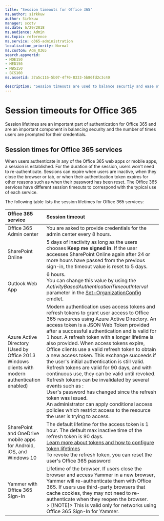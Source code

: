 ```yaml
---
title: "Session timeouts for Office 365"
ms.author: sirkkuw
author: Sirkkuw
manager: scotv
ms.date: 6/29/2018
ms.audience: Admin
ms.topic: reference
ms.service: o365-administration
localization_priority: Normal
ms.custom: Adm_O365
search.appverid:
- MOE150
- MED150
- MBS150
- BCS160
ms.assetid: 37a5c116-5b07-4f70-8333-5b86fd2c3c40

description: "Session timeouts are used to balance securtiy and ease of access  in Office 365 client apps."
---
```


# Session timeouts for Office 365

Session lifetimes are an important part of authentication for Office 365 and are an important component in balancing security and the number of times users are prompted for their credentials.
  
## Session times for Office 365 services

When users authenticate in any of the Office 365 web apps or mobile apps, a session is established. For the duration of the session, users won't need to re-authenticate. Sessions can expire when users are inactive, when they close the browser or tab, or when their authentication token expires for other reasons such as when their password has been reset. The Office 365 services have different session timeouts to correspond with the typical use of each service.
  
The following table lists the session lifetimes for Office 365 services:
  
|**Office 365 service**|**Session timeout**|
|:-----|:-----|
|Office 365 Admin center  <br/> |You are asked to provide credentials for the admin center every 8 hours.  <br/> |
|SharePoint Online  <br/> |5 days of inactivity as long as the users chooses **Keep me signed in**. If the user accesses SharePoint Online again after 24 or more hours have passed from the previous sign-in, the timeout value is reset to 5 days.  <br/> |
|Outlook Web App  <br/> |6 hours.  <br/> You can change this value by using the  _ActivityBasedAuthenticationTimeoutInterval_ parameter in the [Set-OrganizationConfig](https://go.microsoft.com/fwlink/p/?LinkId=615378) cmdlet.  <br/> |
|Azure Active Directory  <br/> (Used by Office 2013 Windows clients with modern authentication enabled)  <br/> | Modern authentication uses access tokens and refresh tokens to grant user access to Office 365 resources using Azure Active Directory. An access token is a JSON Web Token provided after a successful authentication and is valid for 1 hour. A refresh token with a longer lifetime is also provided. When access tokens expire, Office clients use a valid refresh token to obtain a new access token. This exchange succeeds if the user's initial authentication is still valid.  <br/>  Refresh tokens are valid for 90 days, and with continuous use, they can be valid until revoked.  <br/>  Refresh tokens can be invalidated by several events such as :  <br/>  User's password has changed since the refresh token was issued.  <br/>  An administrator can apply conditional access policies which restrict access to the resource the user is trying to access.  <br/> |
|SharePoint and OneDrive mobile apps for Android, iOS, and Windows 10  <br/> |The default lifetime for the access token is 1 hour. The default max inactive time of the refresh token is 90 days.  <br/> [Learn more about tokens and how to configure token lifetimes](https://docs.microsoft.com/en-us/azure/active-directory/active-directory-configurable-token-lifetimes) <br/> To revoke the refresh token, you can reset the user's Office 365 password  <br/> |
|Yammer with Office 365 Sign-In  <br/> |Lifetime of the browser. If users close the browser and access Yammer in a new browser, Yammer will re-authenticate them with Office 365. If users use third-party browsers that cache cookies, they may not need to re-authenticate when they reopen the browser.  <br/> > [!NOTE]> This is valid only for networks using Office 365 Sign-In for Yammer.           |
   

